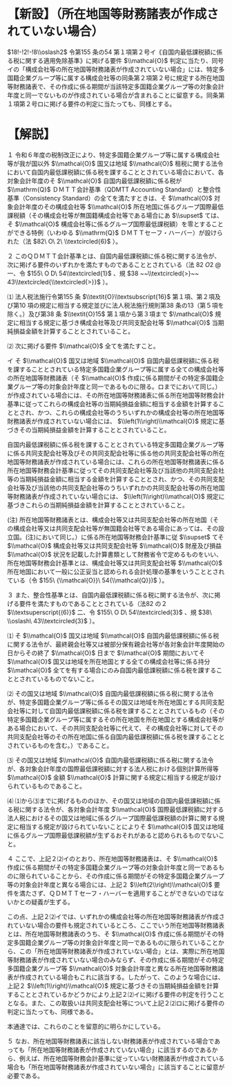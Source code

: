# 【新設】（所在地国等財務諸表が作成されていない場合）

$18!-!2!-!8\\oslash2$ 令第155 条の54 第１項第２号イ｟自国内最低課税額に係る税に関する適用免除基準｠に掲げる要件 $\\mathcal{O}$ 判定に当たり、同号イの「構成会社等の所在地国等財務諸表が作成されていない場合」には、特定多国籍企業グループ等に属する構成会社等の同条第２項第２号に規定する所在地国等財務諸表で、その作成に係る期間が当該特定多国籍企業グループ等の対象会計年度と同一でないものが作成されている場合が含まれることに留意する。同条第１項第２号ロに掲げる要件の判定に当たっても、同様とする。

# 【解説】

１ 令和６年度の税制改正により、特定多国籍企業グループ等に属する構成会社等が我が国以外 $\\mathcal{O}$ 国又は地域 $\\mathcal{O}$ 租税に関する法令において自国内最低課税額に係る税を課することとされている場合において、各対象会計年度のそ $\\mathcal{O}$ 自国内最低課税額に係る税が $\\mathrm{Q}$ ＤＭＴＴ会計基準（QDMTT Accounting Standard）と整合性基準（Consistency Standard）の全てを満たすときは、そ $\\mathcal{O}$ 対象会計年度のその構成会社等 $\\mathcal{O}$ 所在地国に係るグループ国際最低課税額（その構成会社等が無国籍構成会社等である場合にあ $\\supset$ ては、そ $\\mathcal{O}$ 構成会社等に係るグループ国際最低課税額）を零とすることができる特例（いわゆる $\\mathrm{Q}$ ＤＭＴＴセーフ・ハーバー）が設けられた（法 $82\ O\ 2\ \\textcircled{6}$ ）。

２ このＱＤＭＴＴ会計基準とは、自国内最低課税額に係る税に関する法令が、次に掲げる要件のいずれかを満たすものであることとされている（法 $82\ O2\ @$ 一、令 $155\ O D\ 54\\textcircled{1}$ 、規 $38 ~~\\textcircled{>}~~ 43\\textcircled{\\textcircled{>}}$ ）。

⑴ 法人税法施行令第155 条 $\\textit{O}\\textsubscript{16}$ 第１項、第２項及び第10 項の規定に相当する規定並びに法人税法施行規則第38 条の13（第５項を除く。）及び第38 条 $\\textit{O}15$ 第１項から第３項まで $\\mathcal{O}$ 規定に相当する規定に基づき構成会社等及び共同支配会社等 $\\mathcal{O}$ 当期純損益金額を計算することとされていること。

⑵ 次に掲げる要件 $\\mathcal{O}$ 全てを満たすこと。

イ そ $\\mathcal{O}$ 国又は地域 $\\mathcal{O}$ 自国内最低課税額に係る税を課することとされている特定多国籍企業グループ等に属する全ての構成会社等の所在地国等財務諸表（そ $\\mathcal{O}$ 作成に係る期間がその特定多国籍企業グループ等の対象会計年度と同一であるものに限る。ロまでにおいて同じ。）が作成されている場合には、その所在地国等財務諸表に係る所在地国等財務会計基準に従ってこれらの構成会社等の当期純損益金額に相当する金額を計算することとされ、かつ、これらの構成会社等のうちいずれかの構成会社等の所在地国等財務諸表が作成されていない場合には、 $\\left(1\\right)\\mathcal{O}$ 規定に基づきその当期純損益金額を計算することとされていること。

自国内最低課税額に係る税を課することとされている特定多国籍企業グループ等に係る共同支配会社等及びその共同支配会社等に係る他の共同支配会社等の所在地国等財務諸表が作成されている場合には、これらの所在地国等財務諸表に係る所在地国等財務会計基準に従ってその共同支配会社等及び当該他の共同支配会社等の当期純損益金額に相当する金額を計算することとされ、かつ、その共同支配会社等及び当該他の共同支配会社等のうちいずれかの共同支配会社等の所在地国等財務諸表が作成されていない場合には、 $\\left(1\\right)\\mathcal{O}$ 規定に基づきこれらの当期純損益金額を計算することとされていること。

(注) 所在地国等財務諸表とは、構成会社等又は共同支配会社等の所在地国（その構成会社等又は共同支配会社等が無国籍会社等である場合にあっては、その設立国。(注)において同じ。）に係る所在地国等財務会計基準に従 $\\supset$ てそ $\\mathcal{O}$ 構成会社等又は共同支配会社等 $\\mathcal{O}$ 財産及び損益 $\\mathcal{O}$ 状況を記載した計算書類として財務省令で定めるものをいい、所在地国等財務会計基準とは、構成会社等又は共同支配会社等 $\\mathcal{O}$ 所在地国において一般に公正妥当と認められる会計処理の基準をいうこととされている（令 $155\ {\\mathcal{O}}\ 54{\\mathcal{Q}})$ ）。

３ また、整合性基準とは、自国内最低課税額に係る税に関する法令が、次に掲げる要件を満たすものであることとされている（法82 の２ $\\textsuperscript{(6)}$ 二、令 $155\ O D\ 54\\textcircled{3}$ 、規 $38\ \\oslash\ 43\\textcircled{3}$ ）。

⑴ そ $\\mathcal{O}$ 国又は地域 $\\mathcal{O}$ 自国内最低課税額に係る税に関する法令が、最終親会社等又は被部分保有親会社等が各対象会計年度開始の日からその終了 $\\mathcal{O}$ 日まで $\\mathcal{O}$ 期間においてそ $\\mathcal{O}$ 国又は地域を所在地国とする全ての構成会社等に係る持分 $\\mathcal{O}$ 全てを有する場合にのみ自国内最低課税額に係る税を課することとされているものでないこと。

⑵ その国又は地域 $\\mathcal{O}$ 自国内最低課税額に係る税に関する法令が、特定多国籍企業グループ等に係るその国又は地域を所在地国とする共同支配会社等に対して自国内最低課税額に係る税を課することとされているもの（その特定多国籍企業グループ等に属するその所在地国を所在地国とする構成会社等がある場合において、その共同支配会社等に代えて、その構成会社等に対してその共同支配会社等のその所在地国に係る自国内最低課税額に係る税を課することとされているものを含む。）であること。

⑶ その国又は地域 $\\mathcal{O}$ 自国内最低課税額に係る税に関する法令が、各対象会計年度の国際最低課税額に対する法人税における個別計算所得等 $\\mathcal{O}$ 金額 $\\mathcal{O}$ 計算に関する規定に相当する規定が設けられているものであること。

⑷ ⑴から⑶までに掲げるもののほか、その国又は地域の自国内最低課税額に係る税に関する法令が、各対象会計年度 $\\mathcal{O}$ 国際最低課税額に対する法人税におけるその国又は地域に係るグループ国際最低課税額の計算に関する規定に相当する規定が設けられていないことによりそ $\\mathcal{O}$ 国又は地域に係るグループ国際最低課税額が生ずるおそれがあると認められるものでないこと。

４ ここで、上記２⑵イのとおり、所在地国等財務諸表は、そ $\\mathcal{O}$ 作成に係る期間がその特定多国籍企業グループ等の対象会計年度と同一であるものに限られていることから、その作成に係る期間がその特定多国籍企業グループ等の対象会計年度と異なる場合には、上記２ $\\left(2\\right)\\mathcal{O}$ 要件を満たさず、ＱＤＭＴＴセーフ・ハーバーを適用することができないのではないかとの疑義が生ずる。

この点、上記２⑵イでは、いずれかの構成会社等の所在地国等財務諸表が作成されていない場合の要件も規定されているところ、ここでいう所在地国等財務諸表とは、所在地国等財務諸表のうち、そ $\\mathcal{O}$ 作成に係る期間がその特定多国籍企業グループ等の対象会計年度と同一であるものに限られていることから、この「所在地国等財務諸表が作成されていない場合」とは、実際に所在地国等財務諸表が作成されていない場合のみならず、その作成に係る期間がその特定多国籍企業グループ等 $\\mathcal{O}$ 対象会計年度と異なる所在地国等財務諸表が作成されている場合もこれに該当する。したがって、このような場合には、上記２ $\\left(1\\right)\\mathcal{O}$ 規定に基づきその当期純損益金額を計算することとされているかどうかにより上記２⑵イに掲げる要件の判定を行うこととなる。また、この取扱いは共同支配会社等について上記２⑵ロに掲げる要件の判定に当たっても、同様である。

本通達では、これらのことを留意的に明らかにしている。

５ なお、所在地国等財務諸表に該当しない財務諸表が作成されている場合であっても「所在地国等財務諸表が作成されていない場合」に該当するのであるから、例えば、所在地国等財務会計基準に従っていない財務諸表が作成されている場合も「所在地国等財務諸表が作成されていない場合」に該当することに留意が必要である。